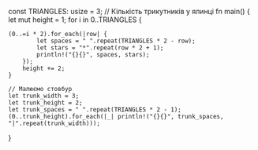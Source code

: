 const TRIANGLES: usize = 3; // Кількість трикутників у ялинці
fn main() {
    let mut height = 1;
    for i in 0..TRIANGLES {
    
    (0..=i * 2).for_each(|row| {
            let spaces = " ".repeat(TRIANGLES * 2 - row);
            let stars = "*".repeat(row * 2 + 1);
            println!("{}{}", spaces, stars);
        });
        height += 2;
    }
    
    // Малюємо стовбур
    let trunk_width = 3;
    let trunk_height = 2;
    let trunk_spaces = " ".repeat(TRIANGLES * 2 - 1);
    (0..trunk_height).for_each(|_| println!("{}{}", trunk_spaces, "|".repeat(trunk_width)));
}
